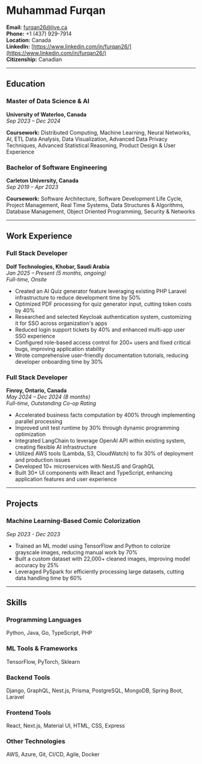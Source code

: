 # Muhammad Furqan

**Email:** furqan26@live.ca  
**Phone:** +1 (437) 929-7914  
**Location:** Canada  
**LinkedIn:** [https://www.linkedin.com/in/furqan26/](https://www.linkedin.com/in/furqan26/)  
**Citizenship:** Canadian

---

## Education

### Master of Data Science & AI
**University of Waterloo, Canada**  
*Sep 2023 – Dec 2024*

**Coursework:** Distributed Computing, Machine Learning, Neural Networks, AI, ETL Data Analysis, Data Visualization, Advanced Data Privacy Techniques, Advanced Statistical Reasoning, Product Design & User Experience

### Bachelor of Software Engineering
**Carleton University, Canada**  
*Sep 2019 – Apr 2023*

**Coursework:** Software Architecture, Software Development Life Cycle, Project Management, Real Time Systems, Data Structures & Algorithms, Database Management, Object Oriented Programming, Security & Networks

---

## Work Experience

### Full Stack Developer
**Dolf Technologies, Khobar, Saudi Arabia**  
*Jan 2025 – Present (5 months, ongoing)*  
*Full-time, Onsite*

- Created an AI Quiz generator feature leveraging existing PHP Laravel infrastructure to reduce development time by 50%
- Optimized PDF processing for quiz generator input, cutting token costs by 40%
- Researched and selected Keycloak authentication system, customizing it for SSO across organization's apps
- Reduced login support tickets by 40% and enhanced multi-app user SSO experience
- Configured role-based access control for 200+ users and fixed critical bugs, improving application stability
- Wrote comprehensive user-friendly documentation tutorials, reducing developer onboarding time by 30%

### Full Stack Developer
**Finroy, Ontario, Canada**  
*May 2024 – Dec 2024 (8 months)*  
*Full-time, Outstanding Co-op Rating*

- Accelerated business facts computation by 400% through implementing parallel processing
- Improved unit test runtime by 30% through dynamic programming optimization
- Integrated LangChain to leverage OpenAI API within existing system, creating flexible AI infrastructure
- Utilized AWS tools (Lambda, S3, CloudWatch) to fix 30% of deployment and production issues
- Developed 10+ microservices with NestJS and GraphQL
- Built 30+ UI components with React and TypeScript, enhancing application features and user experience

---

## Projects

### Machine Learning-Based Comic Colorization
*Sep 2023 - Dec 2023*

- Trained an ML model using TensorFlow and Python to colorize grayscale images, reducing manual work by 70%
- Built a custom dataset with 22,000+ cleaned images, improving model accuracy by 25%
- Leveraged PySpark for efficiently processing large datasets, cutting data handling time by 60%

---

## Skills

### Programming Languages
Python, Java, Go, TypeScript, PHP

### ML Tools & Frameworks
TensorFlow, PyTorch, Sklearn

### Backend Tools
Django, GraphQL, Nest.js, Prisma, PostgreSQL, MongoDB, Spring Boot, Laravel

### Frontend Tools
React, Next.js, Material UI, HTML, CSS, Express

### Other Technologies
AWS, Azure, Git, CI/CD, Agile, Docker